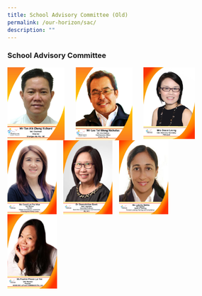 ```yaml
---
title: School Advisory Committee (Old)
permalink: /our-horizon/sac/
description: ""
---
```



### **School Advisory Committee**

<img src="/images/sac1.jpg" style="width:25.5%;margin-right:25px;" align = "left">
<img src="/images/sac2.jpg" style="width:25.5%;margin-right:25px;" align = "left">
<img src="/images/sac3.jpg" style="width:23%;margin-right:25px;" align = "left">

<br clear="left">

<img src="/images/sac4.jpg" style="width:22%;margin-right:15px;" align = "left">
<img src="/images/sac5.jpg" style="width:22%;margin-right:15px;" align = "left">
<img src="/images/sac6.jpg" style="width:22%;margin-right:15px;" align = "left">
<img src="/images/sac7.jpg" style="width:22.3%;margin-right:15px;" align = "left">

<br clear="left">

